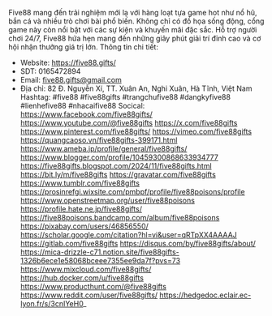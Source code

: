 Five88 mang đến trải nghiệm mới lạ với hàng loạt tựa game hot như nổ hũ, bắn cá và nhiều trò chơi bài phổ biến. Không chỉ có đồ họa sống động, cổng game này còn nổi bật với các sự kiện và khuyến mãi đặc sắc. Hỗ trợ người chơi 24/7, Five88 hứa hẹn mang đến những giây phút giải trí đỉnh cao và cơ hội nhận thưởng giá trị lớn.
Thông tin chi tiết:
- Website: https://five88.gifts/
- SDT: 0165472894
- Email: five88.gifts@gmail.com
- Địa chỉ: 82 Đ. Nguyễn Xí, TT. Xuân An, Nghi Xuân, Hà Tĩnh, Việt Nam
Hashtag: #five88 #five88gifts #trangchufive88 #dangkyfive88 #lienhefive88 #nhacaifive88
Socical:
https://www.facebook.com/five88gifts/ 
https://www.youtube.com/@five88gifts 
https://x.com/five88gifts 
https://www.pinterest.com/five88gifts/ 
https://vimeo.com/five88gifts 
https://quangcaoso.vn/five88gifts-399171.html 
https://www.ameba.jp/profile/general/five88gifts/ 
https://www.blogger.com/profile/10459300868633934777 
https://five88gifts.blogspot.com/2024/11/five88gifts.html 
https://bit.ly/m/five88gifts 
https://gravatar.com/five88gifts 
https://www.tumblr.com/five88gifts 
https://prosinrefgi.wixsite.com/pmbpf/profile/five88poisons/profile 
https://www.openstreetmap.org/user/five88poisons 
https://profile.hate.ne.jp/five88gifts/ 
https://five88poisons.bandcamp.com/album/five88poisons 
https://pixabay.com/users/46856550/ 
https://scholar.google.com/citation?hl=vi&user=qRTpXX4AAAAJ 
https://gitlab.com/five88gifts 
https://disqus.com/by/five88gifts/about/ 
https://mica-drizzle-c71.notion.site/five88gifts-1326b6ece1e58068bceee7355ee9da7f?pvs=73 
https://www.mixcloud.com/five88gifts/ 
https://hub.docker.com/u/five88gifts 
https://www.producthunt.com/@five88gifts 
https://www.reddit.com/user/five88gifts/ 
https://hedgedoc.eclair.ec-lyon.fr/s/3cnIYeH0_ 


